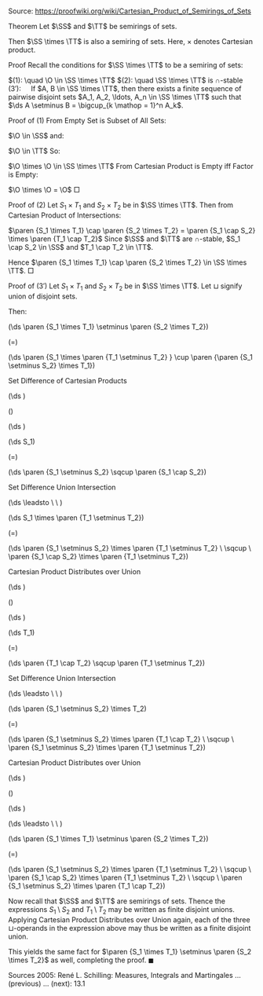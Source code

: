 # 

Source: https://proofwiki.org/wiki/Cartesian_Product_of_Semirings_of_Sets



Theorem
Let $\SS$ and $\TT$ be semirings of sets.

Then $\SS \times \TT$ is also a semiring of sets.
Here, $\times$ denotes Cartesian product.


Proof
Recall the conditions for $\SS \times \TT$ to be a semiring of sets:

$(1): \quad \O \in \SS \times \TT$
$(2): \quad \SS \times \TT$ is $\cap$-stable
$(3'):\quad$ If $A, B \in \SS \times \TT$, then there exists a finite sequence of pairwise disjoint sets $A_1, A_2, \ldots, A_n \in \SS \times \TT$ such that $\ds A \setminus B = \bigcup_{k \mathop = 1}^n A_k$.


Proof of $(1)$
From Empty Set is Subset of All Sets:

$\O \in \SS$
and:

$\O \in \TT$
So:

$\O \times \O \in \SS \times \TT$
From Cartesian Product is Empty iff Factor is Empty:

$\O \times \O = \O$
$\Box$


Proof of $(2)$
Let $S_1 \times T_1$ and $S_2 \times T_2$ be in $\SS \times \TT$.
Then from Cartesian Product of Intersections:

$\paren {S_1 \times T_1} \cap \paren {S_2 \times T_2} = \paren {S_1 \cap S_2} \times \paren {T_1 \cap T_2}$
Since $\SS$ and $\TT$ are $\cap$-stable, $S_1 \cap S_2 \in \SS$ and $T_1 \cap T_2 \in \TT$.

Hence $\paren {S_1 \times T_1} \cap \paren {S_2 \times T_2} \in \SS \times \TT$.
$\Box$


Proof of $(3')$
Let $S_1 \times T_1$ and $S_2 \times T_2$ be in $\SS \times \TT$.
Let $\sqcup$ signify union of disjoint sets.

Then:














\(\ds \paren {S_1 \times T_1} \setminus \paren {S_2 \times T_2}\)

\(=\)







\(\ds \paren {S_1 \times \paren {T_1 \setminus T_2} } \cup \paren {\paren {S_1 \setminus S_2} \times T_1}\)





Set Difference of Cartesian Products














\(\ds \)

\(\)







\(\ds \)




















\(\ds S_1\)

\(=\)







\(\ds \paren {S_1 \setminus S_2} \sqcup \paren {S_1 \cap S_2}\)





Set Difference Union Intersection








\(\ds \leadsto \ \ \)





\(\ds S_1 \times \paren {T_1 \setminus T_2}\)

\(=\)







\(\ds \paren {S_1 \setminus S_2} \times \paren {T_1 \setminus T_2} \ \sqcup \ \paren {S_1 \cap S_2} \times \paren {T_1 \setminus T_2}\)





Cartesian Product Distributes over Union














\(\ds \)

\(\)







\(\ds \)




















\(\ds T_1\)

\(=\)







\(\ds \paren {T_1 \cap T_2} \sqcup \paren {T_1 \setminus T_2}\)





Set Difference Union Intersection








\(\ds \leadsto \ \ \)





\(\ds \paren {S_1 \setminus S_2} \times T_2\)

\(=\)







\(\ds \paren {S_1 \setminus S_2} \times \paren {T_1 \cap T_2} \ \sqcup \ \paren {S_1 \setminus S_2} \times \paren {T_1 \setminus T_2}\)





Cartesian Product Distributes over Union














\(\ds \)

\(\)







\(\ds \)














\(\ds \leadsto \ \ \)





\(\ds \paren {S_1 \times T_1} \setminus \paren {S_2 \times T_2}\)

\(=\)







\(\ds \paren {S_1 \setminus S_2} \times \paren {T_1 \setminus T_2} \ \sqcup \ \paren {S_1 \cap S_2} \times \paren {T_1 \setminus T_2} \ \sqcup \ \paren {S_1 \setminus S_2} \times \paren {T_1 \cap T_2}\)










Now recall that $\SS$ and $\TT$ are semirings of sets.
Thence the expressions $S_1 \setminus S_2$ and $T_1 \setminus T_2$ may be written as finite disjoint unions.
Applying Cartesian Product Distributes over Union again, each of the three $\sqcup$-operands in the expression above may thus be written as a finite disjoint union.

This yields the same fact for $\paren {S_1 \times T_1} \setminus \paren {S_2 \times T_2}$ as well, completing the proof.
$\blacksquare$


Sources
2005: René L. Schilling: Measures, Integrals and Martingales ... (previous) ... (next): $13.1$




